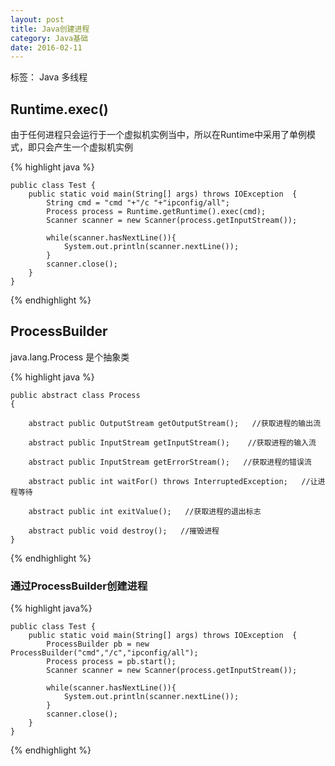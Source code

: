 ```yaml
---
layout: post
title: Java创建进程
category: Java基础
date: 2016-02-11
---
```


标签： Java 多线程


<!-- more -->




## Runtime.exec()

由于任何进程只会运行于一个虚拟机实例当中，所以在Runtime中采用了单例模式，即只会产生一个虚拟机实例

>
{% highlight java %}

    public class Test {
        public static void main(String[] args) throws IOException  {
            String cmd = "cmd "+"/c "+"ipconfig/all";
            Process process = Runtime.getRuntime().exec(cmd);
            Scanner scanner = new Scanner(process.getInputStream());

            while(scanner.hasNextLine()){
                System.out.println(scanner.nextLine());
            }
            scanner.close();
        }
    }

{% endhighlight %}


## ProcessBuilder

java.lang.Process 是个抽象类

>
{% highlight java %}

    public abstract class Process
    {

        abstract public OutputStream getOutputStream();   //获取进程的输出流

        abstract public InputStream getInputStream();    //获取进程的输入流

        abstract public InputStream getErrorStream();   //获取进程的错误流

        abstract public int waitFor() throws InterruptedException;   //让进程等待

        abstract public int exitValue();   //获取进程的退出标志

        abstract public void destroy();   //摧毁进程
    }

{% endhighlight %}

### 通过ProcessBuilder创建进程

>
{% highlight java%}

    public class Test {
        public static void main(String[] args) throws IOException  {
            ProcessBuilder pb = new ProcessBuilder("cmd","/c","ipconfig/all");
            Process process = pb.start();
            Scanner scanner = new Scanner(process.getInputStream());

            while(scanner.hasNextLine()){
                System.out.println(scanner.nextLine());
            }
            scanner.close();
        }
    }

{% endhighlight %}


